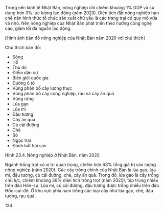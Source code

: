 Trong nền kinh tế Nhật Bản, nông nghiệp chỉ chiếm khoảng 1% GDP và sử dụng hơn 3% lực lượng lao động (năm 2020). Diện tích đất nông nghiệp hạn chế nên hình thức tổ chức sản xuất chủ yếu là các trang trại có quy mô vừa và nhỏ. Nền nông nghiệp của Nhật Bản phát triển theo hướng công nghệ cao, giảm tối đa nguồn lao động.

[Hình ảnh bản đồ nông nghiệp của Nhật Bản năm 2020 với chú thích]

Chú thích bản đồ:
- Sông
- Hồ
- Thủ đô
- Điểm dân cư
- Biên giới quốc gia
- Đường ô tô
- Vùng phân bố cây lương thực
- Vùng phân bố cây công nghiệp, rau và cây ăn quả
- Vùng rừng
- Lúa gạo
- Lúa mì
- Đậu tương
- Cây ăn quả
- Củ cải đường
- Chè
- Bò
- Ngọc trai
- Đánh bắt hải sản

Hình 23.4. Nông nghiệp ở Nhật Bản, năm 2020

Ngành trồng trọt có vị trí quan trọng, chiếm hơn 63% tổng giá trị sản lượng nông nghiệp (năm 2020). Các cây trồng chính của Nhật Bản là lúa gạo, lúa mì, đậu tương, củ cải đường, chè, cây ăn quả. Trong đó, lúa gạo là cây trồng chủ lực, chiếm khoảng 36% diện tích trồng trọt (năm 2020), tập trung nhiều trên đảo Hôn-su. Lúa mì, củ cải đường, đậu tương được trồng nhiều trên đảo Hốc-cai-đô. Ở khu vực phía nam trồng các loại cây như lúa gạo, chè, đậu tương, rau quả.

124